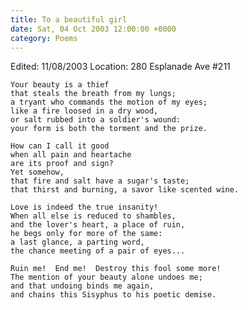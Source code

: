 ```yaml
---
title: To a beautiful girl
date: Sat, 04 Oct 2003 12:00:00 +0000
category: Poems
---
```


Edited: 11/08/2003
Location: 280 Esplanade Ave #211

    Your beauty is a thief  
    that steals the breath from my lungs;  
    a tryant who commands the motion of my eyes;  
    like a fire loosed in a dry wood,  
    or salt rubbed into a soldier's wound:  
    your form is both the torment and the prize.

    How can I call it good  
    when all pain and heartache  
    are its proof and sign?  
    Yet somehow,  
    that fire and salt have a sugar's taste;  
    that thirst and burning, a savor like scented wine.

    Love is indeed the true insanity!  
    When all else is reduced to shambles,  
    and the lover's heart, a place of ruin,  
    he begs only for more of the same:  
    a last glance, a parting word,  
    the chance meeting of a pair of eyes...

    Ruin me!  End me!  Destroy this fool some more!  
    The mention of your beauty alone undoes me;  
    and that undoing binds me again,  
    and chains this Sisyphus to his poetic demise.


